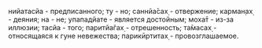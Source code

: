 нийатасйа - предписанного; ту - но; саннйа̄сах̣ - отвержение; карман̣ах̣ - деяния; на - не; упападйате - является достойным; моха̄т - из-за иллюзии; тасйа - того; паритйа̄гах̣ - отрешенность; та̄масах̣ - относящаяся к гуне невежества; парикӣртитах̣ - провозглашаемое.
